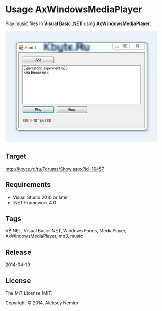 ﻿# Usage AxWindowsMediaPlayer

Play music files in **Visual Basic .NET** using **AxWindowsMediaPlayer**.

![Preview](preview.png)

## Target

http://kbyte.ru/ru/Forums/Show.aspx?id=16457

## Requirements

* Visual Studio 2010 or later
* .NET Framework 4.0

## Tags 

VB.NET, Visual Basic .NET, Windows Forms, MediaPlayer, AxWindowsMediaPlayer, mp3, music

## Release

2014-04-19

## License

The MIT License (MIT)

Copyright © 2014, Aleksey Nemiro